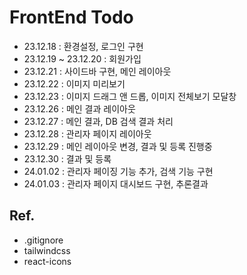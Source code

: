 # FrontEnd Todo

- 23.12.18 : 환경설정, 로그인 구현 
- 23.12.19 ~ 23.12.20 : 회원가입
- 23.12.21 : 사이드바 구현, 메인 레이아웃
- 23.12.22 : 이미지 미리보기
- 23.12.23 : 이미지 드래그 앤 드롭, 이미지 전체보기 모달창
- 23.12.26 : 메인 결과 레이아웃
- 23.12.27 : 메인 결과, DB 검색 결과 처리
- 23.12.28 : 관리자 페이지 레이아웃
- 23.12.29 : 메인 레이아웃 변경, 결과 및 등록 진행중
- 23.12.30 : 결과 및 등록
- 24.01.02 : 관리자 페이징 기능 추가, 검색 기능 구현
- 24.01.03 : 관리자 페이지 대시보드 구현, 추론결과

## Ref.
- .gitignore
- tailwindcss
- react-icons